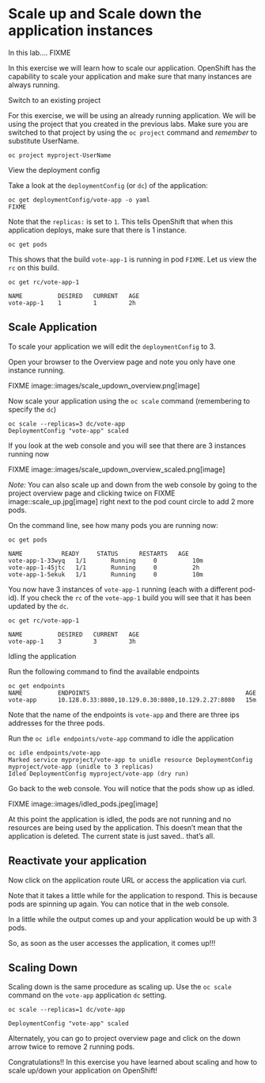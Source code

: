 # Scale up and Scale down the application instances

In this lab....  FIXME

In this exercise we will learn how to scale our application. OpenShift
has the capability to scale your application and make sure that many
instances are always running.

Switch to an existing project

For this exercise, we will be using an already running application. We
will be using the project that you created in the
previous labs. Make sure you are switched to that project by using the
`oc project` command and *remember* to substitute UserName.

```
oc project myproject-UserName
```

View the deployment config

Take a look at the `deploymentConfig` (or `dc`) of the application:

```
oc get deploymentConfig/vote-app -o yaml
FIXME
```

Note that the `replicas:` is set to `1`. This tells OpenShift that when
this application deploys, make sure that there is 1 instance.

```
oc get pods
```

This shows that the build `vote-app-1` is running in pod `FIXME`. Let us
view the `rc` on this build.

```
oc get rc/vote-app-1

NAME          DESIRED   CURRENT   AGE
vote-app-1    1         1         2h
```

## Scale Application

To scale your application we will edit the `deploymentConfig` to 3.

Open your browser to the Overview page and note you only have one
instance running.

FIXME
image::images/scale_updown_overview.png[image]

Now scale your application using the `oc scale` command (remembering to
specify the `dc`)

```
oc scale --replicas=3 dc/vote-app
DeploymentConfig "vote-app" scaled
```

If you look at the web console and you will see that there are 3 instances running now

FIXME
image::images/scale_updown_overview_scaled.png[image]

*Note:* You can also scale up and down from the web console by going to
the project overview page and clicking twice on FIXME image::scale_up.jpg[image] right next to the pod count circle to
add 2 more pods.

On the command line, see how many pods you are running now:

```
oc get pods

NAME           READY     STATUS      RESTARTS   AGE
vote-app-1-33wyq   1/1       Running     0          10m
vote-app-1-45jtc   1/1       Running     0          2h
vote-app-1-5ekuk   1/1       Running     0          10m
```

You now have 3 instances of `vote-app-1` running (each with a different
pod-id). If you check the `rc` of the `vote-app-1` build you will see that
it has been updated by the `dc`.

```
oc get rc/vote-app-1

NAME          DESIRED   CURRENT   AGE
vote-app-1    3         3         3h
```

Idling the application

Run the following command to find the available endpoints

```
oc get endpoints
NAME          ENDPOINTS                                            AGE
vote-app      10.128.0.33:8080,10.129.0.30:8080,10.129.2.27:8080   15m
```

Note that the name of the endpoints is `vote-app` and there are three ips addresses for the three pods.

Run the `oc idle endpoints/vote-app` command to idle the application

```
oc idle endpoints/vote-app
Marked service myproject/vote-app to unidle resource DeploymentConfig myproject/vote-app (unidle to 3 replicas)
Idled DeploymentConfig myproject/vote-app (dry run)
```

Go back to the web console. You will notice that the pods show up as idled.

FIXME
image::images/idled_pods.jpeg[image]

At this point the application is idled, the pods are not running and no
resources are being used by the application. This doesn’t mean that the
application is deleted. The current state is just saved.. that’s all.

## Reactivate your application

Now click on the application route URL or access the application via curl.

Note that it takes a little while for the application to respond. This
is because pods are spinning up again. You can notice that in the web
console.

In a little while the output comes up and your application would be up with 3 pods.

So, as soon as the user accesses the application, it comes up!!!

## Scaling Down

Scaling down is the same procedure as scaling up. Use the `oc scale` command on the `vote-app` application `dc` setting.

```
oc scale --replicas=1 dc/vote-app

DeploymentConfig "vote-app" scaled
```

Alternately, you can go to project overview page and click on the down arrow twice to remove 2 running pods.

Congratulations!! In this exercise you have learned about scaling and
how to scale up/down your application on OpenShift!

